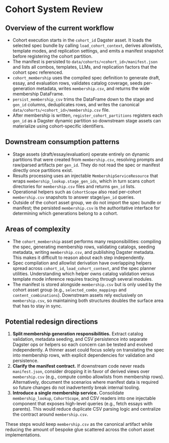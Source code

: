 # Cohort System Review

## Overview of the current workflow

- Cohort execution starts in the `cohort_id` Dagster asset. It loads the selected spec bundle by calling `load_cohort_context`, derives allowlists, template modes, and replication settings, and emits a manifest snapshot before registering the cohort partition.
- The manifest is persisted to `data/cohorts/<cohort_id>/manifest.json` and lists all combos, templates, LLMs, and replication factors that the cohort spec referenced.
- `cohort_membership` uses the compiled spec definition to generate draft, essay, and evaluation rows, validates catalog coverage, seeds per-generation metadata, writes `membership.csv`, and returns the wide membership DataFrame.
- `persist_membership_csv` trims the DataFrame down to the stage and `gen_id` columns, deduplicates rows, and writes the canonical `data/cohorts/<cohort_id>/membership.csv` file.
- After membership is written, `register_cohort_partitions` registers each `gen_id` as a Dagster dynamic partition so downstream stage assets can materialize using cohort-specific identifiers.

## Downstream consumption patterns

- Stage assets (draft/essay/evaluation) operate entirely on dynamic partitions that were created from `membership.csv`, resolving prompts and raw/parsed artifacts per `gen_id`. They do not read the spec or manifest directly once partitions exist.
- Results processing uses an injectable `MembershipServiceResource` that wraps `membership_lookup.stage_gen_ids`, which in turn scans cohort directories for `membership.csv` files and returns `gen_id` lists.
- Operational helpers such as `CohortScope` also read per-cohort `membership.csv` snapshots to answer stage/`gen_id` queries.
- Outside of the cohort asset group, we do not import the spec bundle or manifest; the persisted `membership.csv` is the authoritative interface for determining which generations belong to a cohort.

## Areas of complexity

- The `cohort_membership` asset performs many responsibilities: compiling the spec, generating membership rows, validating catalogs, seeding metadata, writing `membership.csv`, and publishing Dagster metadata. This makes it difficult to reason about each step independently.
- Spec compilation and allowlist derivation have overlapping helpers spread across `cohort_id`, `load_cohort_context`, and the spec planner utilities. Understanding which helper owns catalog validation versus template mode inference requires tracing through several modules.
- The manifest is stored alongside `membership.csv` but is only used by the cohort asset group (e.g., `selected_combo_mappings` and `content_combinations`). Downstream assets rely exclusively on `membership.csv`, so maintaining both structures doubles the surface area that has to stay in sync.

## Potential redesign directions

1. **Split membership generation responsibilities.** Extract catalog validation, metadata seeding, and CSV persistence into separate Dagster ops or helpers so each concern can be tested and evolved independently. A thinner asset could focus solely on translating the spec into membership rows, with explicit dependencies for validation and persistence.
2. **Clarify the manifest contract.** If downstream code never reads `manifest.json`, consider dropping it in favor of derived views over `membership.csv` (e.g., compute combo allowlists from membership rows). Alternatively, document the scenarios where manifest data is required so future changes do not inadvertently break internal tooling.
3. **Introduce a single membership service.** Consolidate `membership_lookup`, `CohortScope`, and CSV readers into one injectable component that exposes high-level queries (e.g., fetch essays with parents). This would reduce duplicate CSV parsing logic and centralize the contract around `membership.csv`.

These steps would keep `membership.csv` as the canonical artifact while reducing the amount of bespoke glue scattered across the cohort asset implementations.

